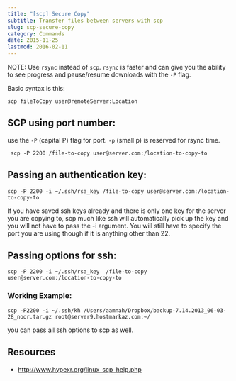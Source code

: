 ```yaml
---
title: "[scp] Secure Copy"
subtitle: Transfer files between servers with scp
slug: scp-secure-copy
category: Commands
date: 2015-11-25
lastmod: 2016-02-11
---
```


NOTE: Use `rsync` instead of `scp`. `rsync` is faster and can give you the ability to see progress and pause/resume downloads with the `-P` flag.

Basic syntax is this:

    scp fileToCopy user@remoteServer:Location

## SCP using port number:
use the `-P` (capital P) flag for port. `-p` (small p) is reserved for rsync time.

     scp -P 2200 /file-to-copy user@server.com:/location-to-copy-to

## Passing an authentication key:

    scp -P 2200 -i ~/.ssh/rsa_key /file-to-copy user@server.com:/location-to-copy-to

If you have saved ssh keys already and there is only one key for the server you are copying to, scp much like ssh will automatically pick up the key and you will not have to pass the -i argument. You will still have to specify the port you are using though if it is anything other than 22.

## Passing options for ssh:

    scp -P 2200 -i ~/.ssh/rsa_key  /file-to-copy user@server.com:/location-to-copy-to

### Working Example:

    scp -P2200 -i ~/.ssh/kh /Users/aamnah/Dropbox/backup-7.14.2013_06-03-28_noor.tar.gz root@server9.hostmarkaz.com:~/

you can pass all ssh options to scp as well.

Resources
---
- http://www.hypexr.org/linux_scp_help.php
